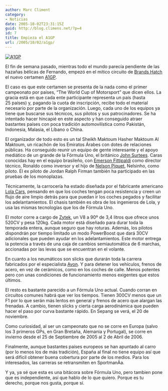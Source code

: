 ```yaml
---
author: Marc Climent
category:
- Noticias
date: 2005-10-02T23:31:15Z
guid: http://blog.climens.net/?p=4
id: 7
title: Empieza el A1GP
url: /2005/10/02/a1gp/
---
```


[![A1GP](http://upload.wikimedia.org/wikipedia/en/d/d1/A1GP_logo_Powered_by_Ferrari_2008-09.jpg)](http://es.wikipedia.org/wiki/A1_Grand_Prix)
  
El fin de semana pasado, mientras todo el mundo parecía pendiente de las hazañas bélicas de Fernando, empezó en el mítico circuito de [Brands Hatch](http://www.brandshatch.co.uk/) el nuevo certamen [A1GP](http://es.wikipedia.org/wiki/A1_Grand_Prix).
  
El caso es que este certamen se presenta de la nada como el primer campeonato por paí­ses, &#8220;The World Cup of Motorsport&#8221; que dicen ellos. La gracia está en que cada ente participante representa un país (hasta 25 países) y, pagando la cuota de inscripción, recibe todo el material necesario por parte de la organización. Luego, cada uno de los equipos ya tiene que buscarse sus técnicos, sus pilotos y sus patrocinadores. Se ha intentado hacer hincapié en este aspecto y han conseguido atraer bastantes países con poca tradición automovilística como Pakistán, Indonesia, Malasia, el Lí­bano o China.

<!--more-->


  
El organizador de todo esto es un tal Sheikh Maktoum Hasher Maktoum Al Maktoum, un ricachón de los Emiratos Árabes con dotes de relaciones públicas. Ha conseguido reunir un equipo de gente interesante y el apoyo mediático de un grande de la Fórmula Uno, el británico [John Surtees](http://es.wikipedia.org/wiki/John_Surtees). Caras conocidas hay en el equipo brasileño, con [Emerson Fittipaldi](http://es.wikipedia.org/wiki/Emerson_Fittipaldi) como director técnico, Ronaldo como inversor y el hijo de [Nelson Piquet](http://es.wikipedia.org/wiki/Nelson_Piquet), Nelsinho, como piloto. El ex piloto de Jordan Ralph Firman también ha participado en las pruebas de los monoplazas.

Técnicamente, la carrocería ha estado diseñada por el fabricante americano [Lola Cars](http://www.lolacars.com/), pensando en que los coches tengan poca resistencia y creen un flujo de aire limpio detrás para que puedan ir los coches pegados y facilitar los adelantamientos. El chasis también es obra de los ingenieros de Lola, y usa las mismas tecnologías que los de Fórmula Uno.
  
El motor corre a cargo de [Zytek](http://www.zytekgroup.co.uk/), un V8 a 90º de 3,4 litros que ofrece unos 520CV y pesa 120kg. Cada motor está diseñado para durar toda la temporada entera, aunque seguro que hay roturas. Además, los pilotos dispondrán por tiempo limitado un modo PowerBoost que dará 30CV adicionales que pueden ayudar en los adelantamientos. Este motor entrega la potencia a través de una caja de cambios semiautomática de 6 marchas, accionadas por las levas que se encuentran en el volante.
  
En cuanto a los neumáticos son slicks que durarán toda la carrera fabricados por el especialista [Avon](http://www.avonracing.com). Y para detener los vehículos, frenos de acero, en vez de cerámicos, como en los coches de calle. Menos potentes pero con unas condiciones de funcionamiento menos exigentes que estos últimos.
  
El resto es bastante parecido a un Fórmula Uno actual. Cuando corran en circuitos comunes habrá que ver los tiempos. Tienen 300CV menos que un F1 por lo que serán más lentos en general y frenos de acero que alargan las frenadas. A cambio, tienen slicks y cierta carga aerodinámica que pueden hacer el paso por curva bastante rápido. En Sepang se verá, el 20 de noviembre.

Como curiosidad, al ser un campeonato que no se corre en Europa (salvo los 3 primeros GPs, en Gran Bretaña, Alemania y Portugal), se corre en invierno desde el 25 de Septiembre de 2005 al 2 de Abril de 2006.

Finalmente, aunque bastantes países europeos se han apuntado al carro (por lo menos los de más tradición), España al final no tiene equipo así que será difícil obtener buena cobertura por parte de los medios. Para los interesados, las carreras se retransmiten en SportmanÃ­a.
  
Y ya, ya sé que esta es una bitácora sobre Fórmula Uno, pero tambien pone que es independiente, así que hablo de lo que quiero. Porque es tu derecho, porque nos gusta, porque sí.
